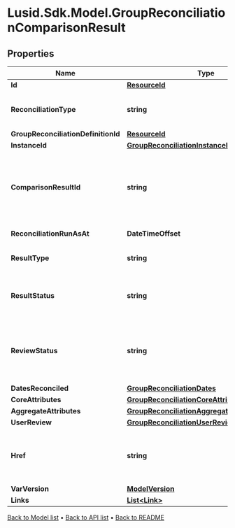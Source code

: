 # Lusid.Sdk.Model.GroupReconciliationComparisonResult

## Properties

Name | Type | Description | Notes
------------ | ------------- | ------------- | -------------
**Id** | [**ResourceId**](ResourceId.md) |  | 
**ReconciliationType** | **string** | The type of reconciliation to perform. \&quot;Holding\&quot; | \&quot;Transaction\&quot; | \&quot;Valuation\&quot; | 
**GroupReconciliationDefinitionId** | [**ResourceId**](ResourceId.md) |  | 
**InstanceId** | [**GroupReconciliationInstanceId**](GroupReconciliationInstanceId.md) |  | 
**ComparisonResultId** | **string** | Comparison result identifier, encoded value for core attribute results, aggregate attribute results, reconciliation type and run instanceId. | 
**ReconciliationRunAsAt** | **DateTimeOffset** | The timestamp when the run occurred. | 
**ResultType** | **string** | Reconciliation run general result. \&quot;Break\&quot; | \&quot;Match\&quot; | \&quot;PartialMatch\&quot; | \&quot;NotFound | 
**ResultStatus** | **string** | Indicates how a particular result evolves from one run to the next. \&quot;New\&quot; | \&quot;Confirmed\&quot; | \&quot;Changed\&quot; | 
**ReviewStatus** | **string** | Status of whether user has provided any input (comments, manual matches, break codes). \&quot;Pending\&quot; | \&quot;Reviewed\&quot; | \&quot;Matched\&quot; | \&quot;Invalid\&quot; | 
**DatesReconciled** | [**GroupReconciliationDates**](GroupReconciliationDates.md) |  | 
**CoreAttributes** | [**GroupReconciliationCoreAttributeValues**](GroupReconciliationCoreAttributeValues.md) |  | 
**AggregateAttributes** | [**GroupReconciliationAggregateAttributeValues**](GroupReconciliationAggregateAttributeValues.md) |  | 
**UserReview** | [**GroupReconciliationUserReview**](GroupReconciliationUserReview.md) |  | [optional] 
**Href** | **string** | The specific Uniform Resource Identifier (URI) for this resource at the requested effective and asAt datetime. | [optional] 
**VarVersion** | [**ModelVersion**](ModelVersion.md) |  | [optional] 
**Links** | [**List&lt;Link&gt;**](Link.md) |  | [optional] 

[Back to Model list](../README.md#documentation-for-models) &#8226; [Back to API list](../README.md#documentation-for-api-endpoints) &#8226; [Back to README](../README.md)

